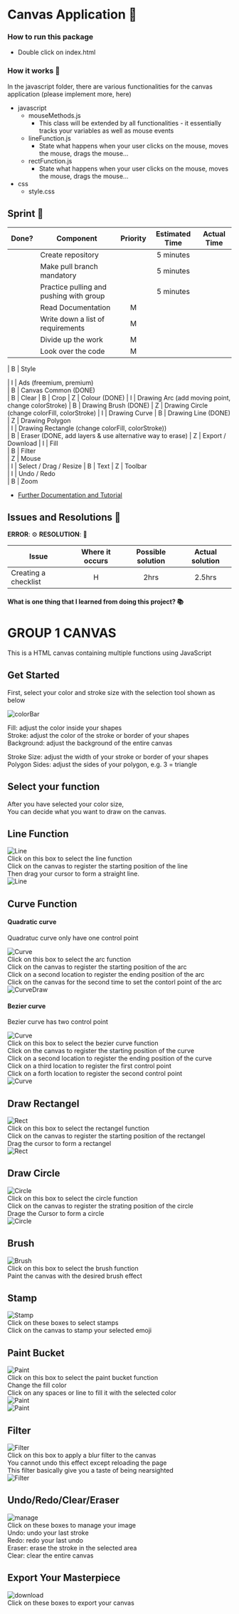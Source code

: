 # Canvas Application :rocket:

### How to run this package

- Double click on index.html

### How it works :open_book:

In the javascript folder, there are various functionalities for the canvas application (please implement more, here)

- javascript
  - mouseMethods.js
    - This class will be extended by all functionalities - it essentially tracks your variables as well as mouse events
  - lineFunction.js
    - State what happens when your user clicks on the mouse, moves the mouse, drags the mouse...
  - rectFunction.js
    - State what happens when your user clicks on the mouse, moves the mouse, drags the mouse...
- css
  - style.css

## Sprint :athletic_shoe:

| Done? | Component                               | Priority | Estimated Time | Actual Time |
| ----- | --------------------------------------- | :------: | :------------: | :---------: |
|       | Create repository                       |          |   5 minutes    |             |
|       | Make pull branch mandatory              |          |   5 minutes    |             |
|       | Practice pulling and pushing with group |          |   5 minutes    |             |
|       | Read Documentation                      |    M     |                |             |
|       | Write down a list of requirements       |    M     |                |             |
|       | Divide up the work                      |    M     |                |             |
|       | Look over the code                      |    M     |                |             |

| B | Style

| I | Ads (freemium, premium)  
| B | Canvas Common (DONE)  
| B | Clear
| B | Crop
| Z | Colour (DONE)
| I | Drawing Arc (add moving point, change colorStroke)
| B | Drawing Brush (DONE)
| Z | Drawing Circle (change colorFill, colorStroke)
| I | Drawing Curve
| B | Drawing Line (DONE)  
| Z | Drawing Polygon  
| I | Drawing Rectangle (change colorFill, colorStroke))  
| B | Eraser (DONE, add layers & use alternative way to erase)
| Z | Export / Download
| I | Fill  
| B | Filter  
| Z | Mouse  
| I | Select / Drag / Resize
| B | Text
| Z | Toolbar  
| I | Undo / Redo  
| B | Zoom

- [Further Documentation and Tutorial](https://developer.mozilla.org/en-US/docs/Web/API/Canvas_API/Tutorial/Basic_usage)

## Issues and Resolutions :flashlight:

**ERROR**: :gear:
**RESOLUTION**: :key:

| Issue                | Where it occurs | Possible solution | Actual solution |
| -------------------- | :-------------: | :---------------: | :-------------: |
| Creating a checklist |        H        |       2hrs        |     2.5hrs      |

#### What is one thing that I learned from doing this project? :books:

# GROUP 1 CANVAS

This is a HTML canvas containing multiple functions using JavaScript

## Get Started

First, select your color and stroke size with the selection tool shown as below

![colorBar](./assets/images/readMeImg/ColorBar.png)

Fill: adjust the color inside your shapes  
Stroke: adjust the color of the stroke or border of your shapes  
Background: adjust the background of the entire canvas  

Stroke Size: adjust the width of your stroke or border of your shapes
Polygon Sides: adjust the sides of your polygon, e.g. 3 = triangle

## Select your function

After you have selected your color size,  
You can decide what you want to draw on the canvas.

## Line Function

![Line](./assets/images/readMeImg/Line.png)  
Click on this box to select the line function  
Click on the canvas to register the starting position of the line  
Then drag your cursor to form a straight line.  
![Line](./assets/images/readMeImg/lineDraw.png)  


## Curve Function  

#### Quadratic curve  
Quadratuc curve only have one control point  

![Curve](./assets/images/readMeImg/Arc.png)  
Click on this box to select the arc function  
Click on the canvas to register the starting position of the arc  
Click on a second location to register the ending position of the arc   
Click on the canvas for the second time to set the contorl point of the arc  
![CurveDraw](./assets/images/readMeImg/arcDraw.png)  


#### Bezier curve  
Bezier curve has two control point  

![Curve](./assets/images/readMeImg/Curve.png)  
Click on this box to select the bezier curve function  
Click on the canvas to register the starting position of the curve  
Click on a second location to register the ending position of the curve  
Click on a third location to register the first control point  
Click on a forth location to register the second control point  
![Curve](./assets/images/readMeImg/bCurve.png)  

## Draw Rectangel  

![Rect](./assets/images/readMeImg/Rect.png)  
Click on this box to select the rectangel function  
Click on the canvas to register the starting position of the rectangel  
Drag the cursor to form a rectangel  
![Rect](./assets/images/readMeImg/drawRect.png)

## Draw Circle  

![Circle](./assets/images/readMeImg/Circle.png)  
Click on this box to select the circle function  
Click on the canvas to register the strating position of the circle  
Drage the Cursor to form a circle  
![Circle](./assets/images/readMeImg/circDraw.png)  

## Brush  

![Brush](./assets/images/readMeImg/Brush.png)  
Click on this box to select the brush function  
Paint the canvas with the desired brush effect  

## Stamp  

![Stamp](./assets/images/readMeImg/Stamp.png)  
Click on these boxes to select stamps  
Click on the canvas to stamp your selected emoji  

## Paint Bucket  

![Paint](./assets/images/readMeImg/Paint.png)  
Click on this box to select the paint bucket function  
Change the fill color  
Click on any spaces or line to fill it with the selected color  
![Paint](./assets/images/readMeImg/fill.png)  
![Paint](./assets/images/readMeImg/fill1.png)  

## Filter  

![Filter](./assets/images/readMeImg/Filter.png)  
Click on this box to apply a blur filter to the canvas  
You cannot undo this effect except reloading the page  
This filter basically give you a taste of being nearsighted  
![Filter](./assets/images/readMeImg/blur.png)

## Undo/Redo/Clear/Eraser  

![manage](./assets/images/readMeImg/Manage.png)  
Click on these boxes to manage your image  
Undo: undo your last stroke  
Redo: redo your last undo  
Eraser: erase the stroke in the selected area  
Clear: clear the entire canvas  

## Export Your Masterpiece

![download](./assets/images/readMeImg/Download.png)  
Click on these boxes to export your canvas
